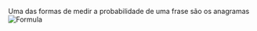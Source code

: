 Uma das formas de medir a probabilidade de uma frase são os anagramas
![Formula](https://latex.codecogs.com/png.latex?P(w_1,w_2,w_3,w_4)%20=%20P(w_1)%20\cdot%20P(w_2%7Cw_1)%20\cdot%20P(w_3%7Cw_1,w_2)%20\cdot%20P(w_4%7Cw_1,w_2,w_3))
